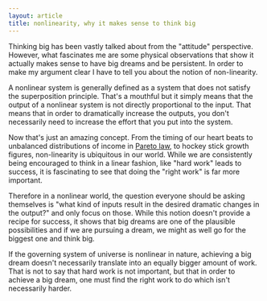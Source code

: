 ```yaml
---
layout: article
title: nonlinearity, why it makes sense to think big
---
```



Thinking big has been vastly talked about from the "attitude" perspective. However, what fascinates me are some physical observations that show it actually makes sense to have big dreams and be persistent. In order to make my argument clear I have to tell you about the notion of non-linearity.

A nonlinear system is generally defined as a system that does not satisfy the superposition principle. That's a mouthful but it simply means that the output of a nonlinear system is not directly proportional to the input. That means that in order to dramatically increase the outputs, you don't necessarily need to increase the effort that you put into the system.

Now that's just an amazing concept. From the timing of our heart beats to unbalanced distributions of income in [Pareto law](http://en.wikipedia.org/wiki/Pareto_principle), to hockey stick growth figures, non-linearity is ubiquitous in our world. While we are consistently being encouraged to think in a linear fashion, like "hard work" leads to success, it is fascinating to see that doing the "right work" is far more important.

Therefore in a nonlinear world, the question everyone should be asking themselves is "what kind of inputs result in the desired dramatic changes in the output?" and only focus on those. While this notion doesn't provide a recipe for success, it shows that big dreams are one of the plausible possibilities and if we are pursuing a dream, we might as well go for the biggest one and think big.

If the governing system of universe is nonlinear in nature, achieving a big dream doesn't necessarily translate into an equally bigger amount of work. That is not to say that hard work is not important, but that in order to achieve a big dream, one must find the right work to do which isn't necessarily harder.